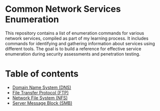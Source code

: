 # Common Network Services Enumeration
This repository contains a list of enumeration commands for various network services, compiled as part of my learning process. It includes commands for identifying and gathering information about services using different tools. The goal is to build a reference for effective service enumeration during security assessments and penetration testing.

# Table of contents

* [Domain Name System (DNS)](./services/DNS.md)
* [File Transfer Protocol (FTP)](./services/FTP.md)
* [Network File System (NFS)](./services/NFS.md)
* [Server Message Block (SMB)](./services/SMB.md)